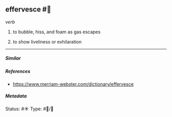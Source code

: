 ## effervesce #🧠 

_verb_

1. to bubble, hiss, and foam as gas escapes

2. to show liveliness or exhilaration

___

##### Similar


##### References 
- https://www.merriam-webster.com/dictionary/effervesce

##### Metadata
Status: #☀️ 
Type: #🔵/💬 